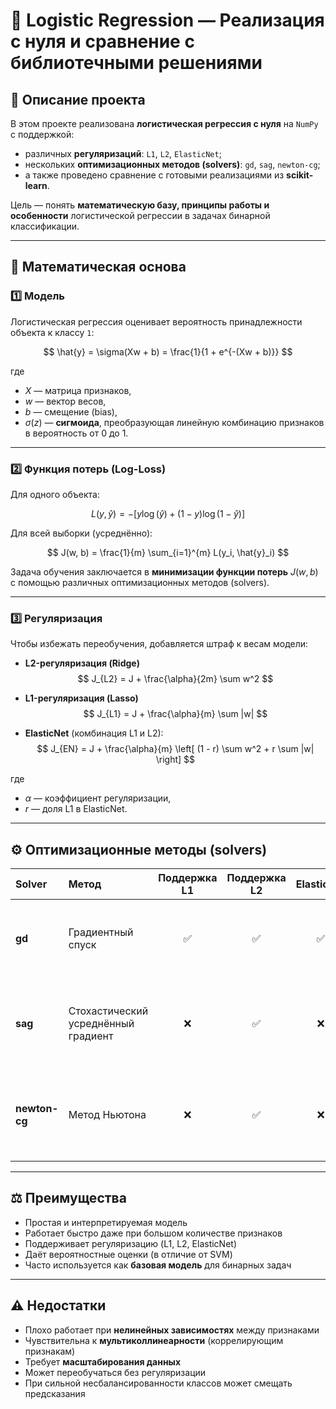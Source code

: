 # 🧠 Logistic Regression — Реализация с нуля и сравнение с библиотечными решениями

## 📘 Описание проекта
В этом проекте реализована **логистическая регрессия с нуля** на `NumPy` с поддержкой:
- различных **регуляризаций**: `L1`, `L2`, `ElasticNet`;
- нескольких **оптимизационных методов (solvers)**: `gd`, `sag`, `newton-cg`;
- а также проведено сравнение с готовыми реализациями из **scikit-learn**.

Цель — понять **математическую базу, принципы работы и особенности** логистической регрессии в задачах бинарной классификации.

---

## 🧩 Математическая основа

### 1️⃣ Модель

Логистическая регрессия оценивает вероятность принадлежности объекта к классу `1`:

$$
\hat{y} = \sigma(Xw + b) = \frac{1}{1 + e^{-(Xw + b)}}
$$

где  
- $X$ — матрица признаков,  
- $w$ — вектор весов,  
- $b$ — смещение (bias),  
- $\sigma(z)$ — **сигмоида**, преобразующая линейную комбинацию признаков в вероятность от 0 до 1.

---

### 2️⃣ Функция потерь (Log-Loss)

Для одного объекта:

$$
L(y, \hat{y}) = -[y \log(\hat{y}) + (1 - y) \log(1 - \hat{y})]
$$

Для всей выборки (усреднённо):

$$
J(w, b) = \frac{1}{m} \sum_{i=1}^{m} L(y_i, \hat{y}_i)
$$

Задача обучения заключается в **минимизации функции потерь** $J(w, b)$ с помощью различных оптимизационных методов (solvers).

---

### 3️⃣ Регуляризация

Чтобы избежать переобучения, добавляется штраф к весам модели:

- **L2-регуляризация (Ridge)**  
  $$
  J_{L2} = J + \frac{\alpha}{2m} \sum w^2
  $$

- **L1-регуляризация (Lasso)**  
  $$
  J_{L1} = J + \frac{\alpha}{m} \sum |w|
  $$

- **ElasticNet** (комбинация L1 и L2):  
  $$
  J_{EN} = J + \frac{\alpha}{m} \left[ (1 - r) \sum w^2 + r \sum |w| \right]
  $$

где  
- $\alpha$ — коэффициент регуляризации,  
- $r$ — доля L1 в ElasticNet.

---

## ⚙️ Оптимизационные методы (solvers)

| Solver | Метод | Поддержка L1 | Поддержка L2 | ElasticNet | Особенности |
|:--------|:--------|:--------------:|:--------------:|:-------------:|:--------------|
| **gd** | Градиентный спуск | ✅ | ✅ | ✅ | Прост в реализации, но медленный на больших данных |
| **sag** | Стохастический усреднённый градиент | ❌ | ✅ | ❌ | Быстрый при большом количестве наблюдений, использует усреднение градиентов |
| **newton-cg** | Метод Ньютона | ❌ | ✅ | ❌ | Использует вторые производные (Гессиан), эффективен на малых выборках |

---

## ⚖️ Преимущества

- Простая и интерпретируемая модель  
- Работает быстро даже при большом количестве признаков  
- Поддерживает регуляризацию (L1, L2, ElasticNet)  
- Даёт вероятностные оценки (в отличие от SVM)  
- Часто используется как **базовая модель** для бинарных задач  

---

## ⚠️ Недостатки

- Плохо работает при **нелинейных зависимостях** между признаками  
- Чувствительна к **мультиколлинеарности** (коррелирующим признакам)  
- Требует **масштабирования данных**  
- Может переобучаться без регуляризации  
- При сильной несбалансированности классов может смещать предсказания  
